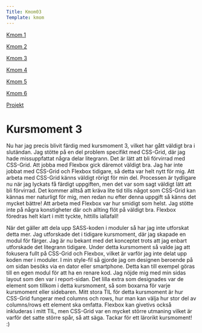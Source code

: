 ```yaml
---
Title: Kmom03
Template: kmom
---
```


<div class="kmom-container">
<div class="kmom-sidebar">
<a href="kmom01" class="notchosen"><p class="sidebar-choice">Kmom 1</p></a>  
<a href="kmom02" class="notchosen"><p class="sidebar-choice">Kmom 2</p></a>  
<a href="kmom03" class="chosen"><p class="sidebar-choice">Kmom 3</p></a>  
<a href="kmom04" class="notchosen"><p class="sidebar-choice">Kmom 4</p></a>  
<a href="kmom05" class="notchosen"><p class="sidebar-choice">Kmom 5</p></a>  
<a href="kmom06" class="notchosen"><p class="sidebar-choice">Kmom 6</p></a>  
<a href="kmom10" class="notchosen"><p class="sidebar-choice">Projekt</p></a>  
</div> 

<div class="kmom-mainpage">
<h1>Kursmoment 3</h1>
<p>Nu har jag precis blivit färdig med kursmoment 3, vilket har gått väldigt bra i slutändan. 
Jag stötte på en del problem specifikt med CSS-Grid, där jag hade missuppfattat några delar litegrann. Det är lätt att bli förvirrad med CSS-Grid. 
Att jobba med Flexbox gick däremot väldigt bra.
Jag har inte jobbat med CSS-Grid och Flexbox tidigare, så detta var helt nytt för mig.
Att arbeta med CSS-Grid känns väldigt rörigt för min del. Processen är tydligare nu när jag lyckats få färdigt uppgiften, men det var som sagt väldigt lätt att bli förvirrad. 
Det kommer alltså att kräva lite tid tills något som CSS-Grid kan kännas mer naturligt för mig, men redan nu efter denna uppgift så känns det mycket bättre!
Att arbeta med Flexbox var hur smidigt som helst. Jag stötte inte på några konstigheter där och allting flöt på väldigt bra. Flexbox föredras helt klart i mitt tyckte, hittills iallafall! </p>
<p>När det gäller att dela upp SASS-koden i moduler så har jag inte utforskat detta mer.
Jag utforskade det i tidigare kursmoment, där jag skapade en modul för färger. 
Jag är nu bekant med det konceptet trots att jag enbart utforskade det litegrann tidigare.
Under detta kursmoment så valde jag att fokusera fullt på CSS-Grid och Flexbox, vilket är varför jag inte delat upp koden mer i moduler. 
I min style-fil så gjorde jag om designen beroende på om sidan besöks via en dator eller smartphone. Detta kan till exempel göras till en egen modul för att ha en renare kod.  
Jag nöjde mig med min sidas layout som den var i report-sidan. Det lilla extra som designades var de element som tillkom i detta kursmoment, så som boxarna för varje kursmoment eller sidebaren. 
Mitt stora TIL för detta kursmoment är hur CSS-Grid fungerar med columns och rows, hur man kan välja hur stor del av columns/rows ett element ska omfatta. Flexbox kan givetivs också inkluderas i mitt TIL, men CSS-Grid var en mycket större utmaning vilket är varför det satte större spår, så att säga. 
Tackar för ett lärorikt kursmoment! :) </p>
</div>
</div>